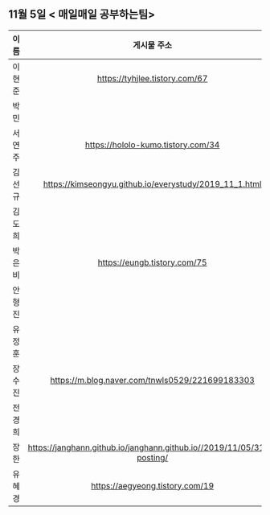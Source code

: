 ## 11월 5일  < 매일매일 공부하는팀>

| 이름   |                         게시물 주소                          |
| ------ | :----------------------------------------------------------: |
| 이현준 |                https://tyhjlee.tistory.com/67                |
| 박민   |                                                              |
| 서연주 |              https://hololo-kumo.tistory.com/34              |
| 김선규 |    https://kimseongyu.github.io/everystudy/2019_11_1.html    |
| 김도희 |                                                              |
| 박은비 |                 https://eungb.tistory.com/75                 |
| 안형진 |                                                              |
| 유정훈 |                                                              |
| 장수진 |       https://m.blog.naver.com/tnwls0529/221699183303        |
| 전경희 |                                                              |
| 장한   | https://janghann.github.io/janghann.github.io//2019/11/05/31th-posting/ |
| 유혜경 |               https://aegyeong.tistory.com/19                |

